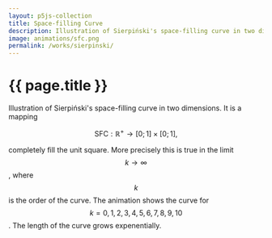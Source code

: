```yaml
---
layout: p5js-collection
title: Space-filling Curve
description: Illustration of Sierpiński's space-filling curve in two dimensions.
image: animations/sfc.png
permalink: /works/sierpinski/
---
```


# {{ page.title }}

Illustration of Sierpiński's space-filling curve in two dimensions. It is a mapping 

$$\text{SFC} : \mathbb{R}^+ \rightarrow [0;1] \times [0;1],$$

completely fill the unit square. 
More precisely this is true in the limit $$k \rightarrow \infty$$, where $$k$$ is the order of the curve.
The animation shows the curve for $$k = 0, 1, 2, 3, 4, 5, 6, 7, 8, 9, 10$$.
The length of the curve grows expenentially.

<div id = "p5-sierpinksi" style="display:block; margin-left:auto; margin-right:auto; width:740px; margin-bottom:1.5em;"></div>
